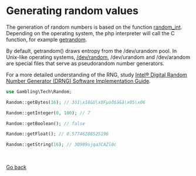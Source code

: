 Generating random values
========================

The generation of random numbers is based on the function [random_int](https://www.php.net/manual/en/function.random-int.php).
Depending on the operating system, the php interpreter will call the C function, for example 
[getrandom](https://manpages.ubuntu.com/manpages/xenial/en/man2/getrandom.2.html).

By default, getrandom() draws entropy from the /dev/urandom pool.
In Unix-like operating systems, [/dev/random](https://en.wikipedia.org/wiki/dev/random), 
/dev/urandom and /dev/arandom are special files that serve as pseudorandom number generators.

For a more detailed understanding of the RNG, study 
[Intel® Digital Random Number Generator (DRNG) Software Implementation Guide](https://www.intel.com/content/www/us/en/developer/articles/guide/intel-digital-random-number-generator-drng-software-implementation-guide.html).

```php
use Gambling\Tech\Random;

Random::getBytes(16); // 3ö1\x18&U\x0Fµòð$ä&ã\x05\x06

Random::getInteger(0, 100); // 7

Random::getBoolean(); // false

Random::getFloat(); // 0.57746288525196

Random::getString(16); // 3Q989ujqa3CAZl0c
```

<br>

[Go back](https://github.com/nepster-web/gambling-tech)
